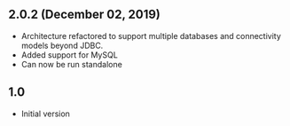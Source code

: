 ## 2.0.2 (December 02, 2019)
  - Architecture refactored to support multiple databases and connectivity models beyond JDBC.
  - Added support for MySQL
  - Can now be run standalone

## 1.0 
  - Initial version
